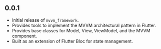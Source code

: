 ## 0.0.1

* Initial release of `mvvm_framework`.
* Provides tools to implement the MVVM architectural pattern in Flutter.
* Provides base classes for Model, View, ViewModel, and the MVVM component.
* Built as an extension of Flutter Bloc for state management.
